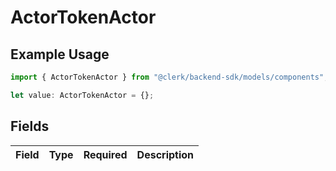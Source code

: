 # ActorTokenActor

## Example Usage

```typescript
import { ActorTokenActor } from "@clerk/backend-sdk/models/components";

let value: ActorTokenActor = {};
```

## Fields

| Field       | Type        | Required    | Description |
| ----------- | ----------- | ----------- | ----------- |